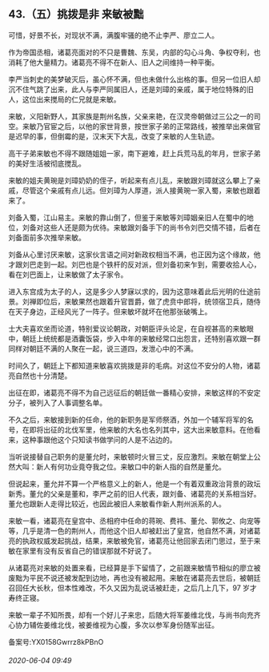 ## 43.（五）挑拨是非 来敏被黜
可惜，好景不长，对现状不满，满腹牢骚的绝不止李严、廖立二人。



作为帝国丞相，诸葛亮面对的不只是曹魏、东吴，内部的勾心斗角、争权夺利，也消耗了他大量精力。诸葛亮不得不在新人、旧人之间维持一种平衡。



李严当刺史的美梦破灭后，虽心怀不满，但也未做什么出格的事。但另一位旧人却沉不住气跳了出来，此人与李严同属旧人，还是刘璋的亲戚，属于地位特殊的旧人，这位出来搅局的仁兄就是来敏。



来敏，义阳新野人，其家族是荆州名族，父亲来艳，在汉灵帝朝做过三公之一的司空。来敏乃官宦之后，以他的家世背景，按世家子弟的正常路线，被推举出来做官是迟早的事，但倒霉的是，汉末天下大乱，改变了来敏的人生轨迹。



高干子弟来敏也不得不跟随姐姐一家，南下避难，赶上兵荒马乱的年月，世家子弟的美好生活被彻底搅乱。



来敏的姐夫黄琬是刘璋奶奶的侄子，听起来有点儿乱，来敏跟刘璋就这么攀上了亲戚，尽管这个亲戚有点儿远。但刘璋为人厚道，派人接黄琬一家入蜀，来敏也跟着来了。



刘备入蜀，江山易主。来敏的靠山倒了，但鉴于来敏等刘璋姻亲旧人在蜀中的地位，刘备对这些人还是颇为优待。来敏跟刘备手下的尚书令刘巴交情不错，后者在刘备面前多次推举来敏。



刘备从心里讨厌来敏，这家伙言语之间对新政权相当不满，也正因为这个缘故，他才跟刘巴走到一起。刘巴也是个铁杆的反对派，但刘备初来乍到，需要收拾人心，看在刘巴面上，让来敏做了太子家令。



进入东宫成为太子的人，这是多少人梦寐以求的，因为这意味着此后光明的仕途前景。刘禅即位后，来敏果然也跟着升官晋爵，做了虎贲中郎将，统领宿卫兵，随侍在天子身边，正经风光了一阵子。但来敏坏就坏在他那张破嘴上。



士大夫喜欢坐而论道，特别爱议论朝政，对朝臣评头论足，在自视甚高的来敏眼中，朝廷上统统都是酒囊饭袋，步入中年的来敏经常口出怨言，还特别喜欢跟一群同样对朝廷不满的人聚在一起，说三道四，发泄心中的不满。



时间久了，朝廷上下都知道来敏喜欢挑拨是非的毛病。对这位不安分的人物，诸葛亮自然也十分清楚。



出征在即，诸葛亮不得不为自己远征后的朝廷做一番精心安排，来敏这样的不安定分子，被列入了人事调整名单。



不久之后，来敏接到新的任命，他的新职务是军师祭酒，外加一个辅军将军的名号，在即将出征的北伐军里，他来敏的大名也名列其中，这大出来敏意料。在他看来，这种事跟他这个只知读书做学问的人是不沾边的。



当听说接替自己职务的是董允时，来敏顿时火冒三丈，反应激烈。来敏在朝堂上公然大叫：新人有何功业竟夺我之位。来敏口中的新人指的自然是董允。



但说起来，董允并不算一个严格意义上的新人，他是一个有着双重政治背景的政坛新秀。董允的父亲是董和，李严之前的旧人代表，跟刘备、诸葛亮的关系相当好。董允也跟新人走得比较近，也因此被旧人来敏看作新人荆州派系的人。



来敏一看，诸葛亮在皇宫中、丞相府中任命的蒋琬、费祎、董允、郭攸之、向宠等等，几乎是清一色的荆州人，而他这个旧人却被赶出了皇宫，他自然不满，对诸葛亮的执政权威发起挑战，结果，来敏被免官，诸葛亮让他回家去闭门思过，至于来敏在家里有没有反省自己的错误那就不好说了。



从诸葛亮对来敏的处置来看，已经算是手下留情了，之前跟来敏情节相似的廖立被废黜为平民不说还被发配到边地，再也没有被起用。来敏在诸葛亮去世后，被朝廷召回任大长秋，但本性难改，不久又因为乱说话被赶走，之后几上几下，97 岁才寿终正寝。



来敏一辈子不知所畏，却有一个好儿子来忠，后随大将军姜维北伐，与尚书向充齐心协力辅佐姜维北伐，被姜维视为心腹，多次以参军身份随军出征。



备案号:YX0158Gwrrz8kPBnO


###### 2020-06-04 09:49
